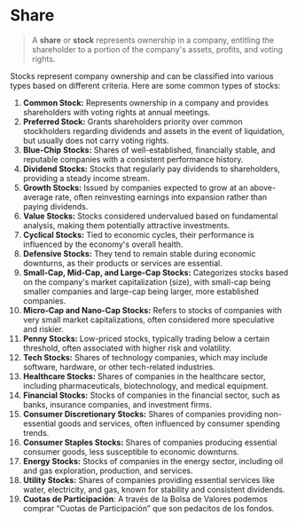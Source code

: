# Share

> A **share** or **stock** represents ownership in a company, entitling the shareholder to a portion of the company's assets, profits, and voting rights.

Stocks represent company ownership and can be classified into various types based on different criteria. Here are some common types of stocks:

1. **Common Stock:** Represents ownership in a company and provides shareholders with voting rights at annual meetings.
2. **Preferred Stock:** Grants shareholders priority over common stockholders regarding dividends and assets in the event of liquidation, but usually does not carry voting rights.
3. **Blue-Chip Stocks:** Shares of well-established, financially stable, and reputable companies with a consistent performance history.
4. **Dividend Stocks:** Stocks that regularly pay dividends to shareholders, providing a steady income stream.
5. **Growth Stocks:** Issued by companies expected to grow at an above-average rate, often reinvesting earnings into expansion rather than paying dividends.
6. **Value Stocks:** Stocks considered undervalued based on fundamental analysis, making them potentially attractive investments.
7. **Cyclical Stocks:** Tied to economic cycles, their performance is influenced by the economy's overall health.
8. **Defensive Stocks:** They tend to remain stable during economic downturns, as their products or services are essential.
9. **Small-Cap, Mid-Cap, and Large-Cap Stocks:** Categorizes stocks based on the company's market capitalization (size), with small-cap being smaller companies and large-cap being larger, more established companies.
10. **Micro-Cap and Nano-Cap Stocks:** Refers to stocks of companies with very small market capitalizations, often considered more speculative and riskier.
11. **Penny Stocks:** Low-priced stocks, typically trading below a certain threshold, often associated with higher risk and volatility.
12. **Tech Stocks:** Shares of technology companies, which may include software, hardware, or other tech-related industries.
13. **Healthcare Stocks:** Shares of companies in the healthcare sector, including pharmaceuticals, biotechnology, and medical equipment.
14. **Financial Stocks:** Stocks of companies in the financial sector, such as banks, insurance companies, and investment firms.
15. **Consumer Discretionary Stocks:** Shares of companies providing non-essential goods and services, often influenced by consumer spending trends.
16. **Consumer Staples Stocks:** Shares of companies producing essential consumer goods, less susceptible to economic downturns.
17. **Energy Stocks:** Stocks of companies in the energy sector, including oil and gas exploration, production, and services.
18. **Utility Stocks:** Shares of companies providing essential services like water, electricity, and gas, known for stability and consistent dividends.
19. **Cuotas de Participación**: A través de la Bolsa de Valores podemos comprar “Cuotas de Participación” que son pedacitos de los fondos.
